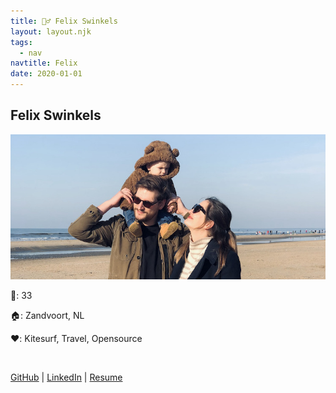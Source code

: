 ```yaml
---
title: 🙋‍♂️ Felix Swinkels
layout: layout.njk
tags:
  - nav
navtitle: Felix
date: 2020-01-01
---
```


## Felix Swinkels

![family](img/fam.jpeg)

🤫: 33

🏠: Zandvoort, NL

❤️: Kitesurf, Travel, Opensource

<br>

[GitHub](https://github.com/TGIFelix) | [LinkedIn](https://www.linkedin.com/in/felixswinkels) | [Resume](/resume.pdf)
